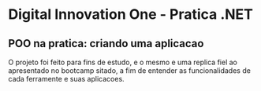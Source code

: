 # Digital Innovation One - Pratica .NET

## POO na pratica: criando uma aplicacao

O projeto foi feito para fins de estudo, e o mesmo e uma replica fiel ao apresentado no bootcamp sitado, a fim de entender as funcionalidades de cada ferramente
e suas aplicacoes.
